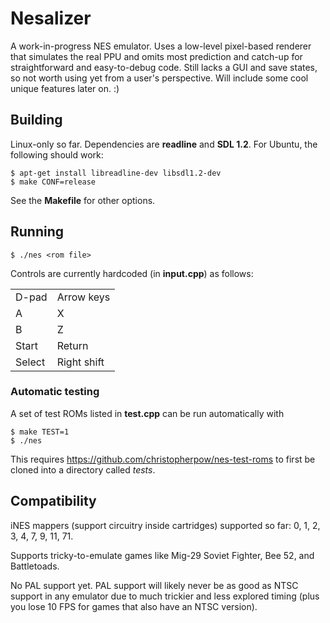 # Nesalizer #

A work-in-progress NES emulator. Uses a low-level pixel-based renderer that simulates the real PPU
and omits most prediction and catch-up for straightforward and easy-to-debug code. Still lacks a
GUI and save states, so not worth using yet from a user's perspective. Will include some cool
unique features later on. :)

## Building ##

Linux-only so far. Dependencies are <b>readline</b> and <b>SDL 1.2</b>. For Ubuntu, the following
should work:

    $ apt-get install libreadline-dev libsdl1.2-dev
    $ make CONF=release

See the <b>Makefile</b> for other options.

## Running ##

    $ ./nes <rom file>

Controls are currently hardcoded (in <b>input.cpp</b>) as follows:

<table>
  <tr><td>D-pad </td><td>Arrow keys </td></tr>
  <tr><td>A     </td><td>X          </td></tr>
  <tr><td>B     </td><td>Z          </td></tr>
  <tr><td>Start </td><td>Return     </td></tr>
  <tr><td>Select</td><td>Right shift</td></tr>
</table>

### Automatic testing ###

A set of test ROMs listed in <b>test.cpp</b> can be run automatically with

    $ make TEST=1
    $ ./nes

This requires https://github.com/christopherpow/nes-test-roms to first be cloned into a directory
called <i>tests</i>.

## Compatibility ##

iNES mappers (support circuitry inside cartridges) supported so far: 0, 1, 2, 3, 4, 7, 9, 11, 71.

Supports tricky-to-emulate games like Mig-29 Soviet Fighter, Bee 52, and Battletoads.

No PAL support yet. PAL support will likely never be as good as NTSC support in any emulator due to much
trickier and less explored timing (plus you lose 10 FPS for games that also have an NTSC version).

